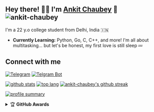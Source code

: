 ## Hey there! 👋🏻 I'm [Ankit Chaubey](https://t.me/chaubey_ankit) 🎉 <img src="https://visitor-badge.laobi.icu/badge?page_id=ankit-chaubey" alt="ankit-chaubey" />

I'm a 22 y.o college student from Delhi, India 🇮🇳

- **Currently Learning:** Python, Go, C, C++, and more! I'm all about multitasking... but let's be honest, my first love is still sleep 💤

## Connect with me
[![Telegram](https://img.shields.io/badge/Telegram-00008b.svg?style=for-the-badge&logo=telegram)](https://t.me/ankit_chaubey) [![Telgram Bot](https://img.shields.io/badge/Contact_Me_bot-00FFFF.svg?style=for-the-badge&logo=telegram)](https://t.me/ChaubeyBot)


[![github stats](https://github-readme-stats.vercel.app/api?username=ankit-chaubey&show_icons=true&theme=cobalt&count_private=true)](https://github.com/ankit-chaubey)
[![top lang](https://github-readme-stats.vercel.app/api/top-langs?username=vasu-xd&show_icons=true&theme=tokyonight&layout=compact)](https://github.com/ankit-chaubey)
[![ankit-chaubey's github streak](https://github-readme-streak-stats.herokuapp.com/?user=ankit-chaubey&theme=cobalt)](https://github.com/ankit-chaubey/github-readme-streak-stats)

[![profile summary](https://github-profile-summary-cards.vercel.app/api/cards/profile-details?username=ankit-chaubey&theme=cobalt)](https://github.com/ankit-chaubey)

<details>
    <summary>&#127942 <b>GitHub Awards</b></summary><br/>

![Github Trophy](https://github-profile-trophy.vercel.app/?username=ankit-chaubey)

</details
